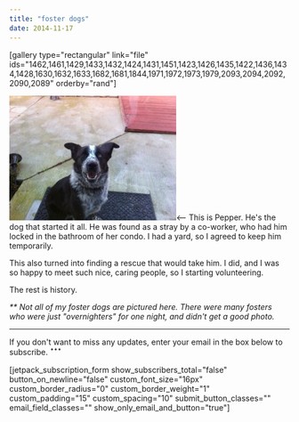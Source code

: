 ```yaml
---
title: "foster dogs"
date: 2014-11-17
---
```


\[gallery type="rectangular" link="file" ids="1462,1461,1429,1433,1432,1424,1431,1451,1423,1426,1435,1422,1436,1434,1428,1630,1632,1633,1682,1681,1844,1971,1972,1973,1979,2093,2094,2092,2090,2089" orderby="rand"\]

![Pepper](images/199110_10150155954741480_5519501_n-300x224.jpg)<-- This is Pepper. He's the dog that started it all. He was found as a stray by a co-worker, who had him locked in the bathroom of her condo. I had a yard, so I agreed to keep him temporarily.

This also turned into finding a rescue that would take him. I did, and I was so happy to meet such nice, caring people, so I starting volunteering.

The rest is history.

_\*\* Not all of my foster dogs are pictured here. There were many fosters who were just "overnighters" for one night, and didn't get a good photo._

* * *

If you don't want to miss any updates, enter your email in the box below to subscribe. ꜜꜜꜜ

\[jetpack\_subscription\_form show\_subscribers\_total="false" button\_on\_newline="false" custom\_font\_size="16px" custom\_border\_radius="0" custom\_border\_weight="1" custom\_padding="15" custom\_spacing="10" submit\_button\_classes="" email\_field\_classes="" show\_only\_email\_and\_button="true"\]
